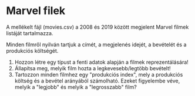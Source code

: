 # Marvel filek
A mellékelt fájl (movies.csv) a 2008 és 2019 között megjelent Marvel filmek listáját tartalmazza.

Minden filmről nyilván tartjuk a címét, a megjelenés idejét, a bevételét és a produkciós költségét.

1) Hozzon létre egy típust a fenti adatok alapján a filmek reprezentálására!
2) Állapítsa meg, melyik film hozta a legkevesebb/legtöbb bevételt!
3) Tartozzon minden filmhez egy "produkciós index", mely a produkciós költség és a bevétel arányából számolható. Ezeket figyelembe véve, melyik a "legjobb" és melyik a "legrosszabb" film?